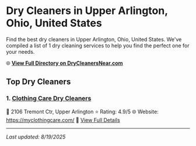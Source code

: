 # Dry Cleaners in Upper Arlington, Ohio, United States

Find the best dry cleaners in Upper Arlington, Ohio, United States. We've compiled a list of 1 dry cleaning services to help you find the perfect one for your needs.

🌐 **[View Full Directory on DryCleanersNear.com](https://drycleanersnear.com/city/US/Ohio/Upper%20Arlington)**

## Top Dry Cleaners

### 1. [Clothing Care Dry Cleaners](https://drycleanersnear.com/dryCleaner/689aa06c2abe37ea0a656410/clothing-care-dry-cleaners)
📍 2106 Tremont Ctr, Upper Arlington
⭐ Rating: 4.9/5
🌐 Website: https://myclothingcare.com/
🔗 [View Full Details](https://drycleanersnear.com/dryCleaner/689aa06c2abe37ea0a656410/clothing-care-dry-cleaners)


---

*Last updated: 8/19/2025*
